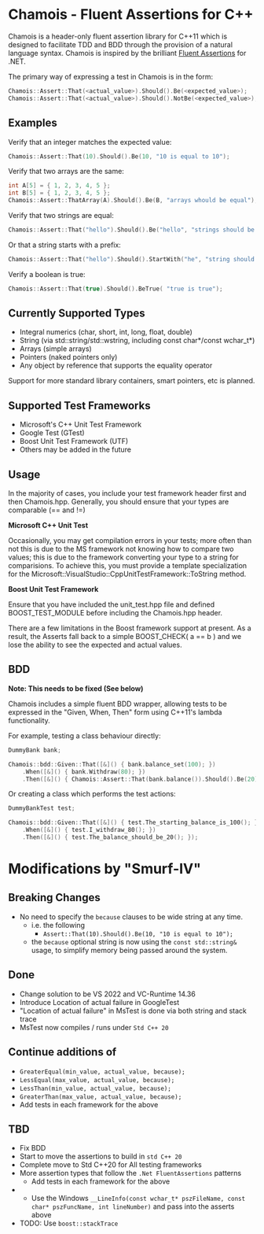 Chamois - Fluent Assertions for C++
===================================

Chamois is a header-only fluent assertion library for C++11 which is designed to facilitate TDD and BDD through the provision of a natural language syntax. Chamois is inspired by the brilliant [Fluent Assertions] for .NET.

The primary way of expressing a test in Chamois is in the form:

```cpp
Chamois::Assert::That(<actual_value>).Should().Be(<expected_value>);
Chamois::Assert::That(<actual_value>).Should().NotBe(<expected_value>);
```


Examples
---

Verify that an integer matches the expected value:

```cpp
Chamois::Assert::That(10).Should().Be(10, "10 is equal to 10");
```

Verify that two arrays are the same:

```cpp
int A[5] = { 1, 2, 3, 4, 5 };
int B[5] = { 1, 2, 3, 4, 5 };
Chamois::Assert::ThatArray(A).Should().Be(B, "arrays whould be equal");
```

Verify that two strings are equal:

```cpp
Chamois::Assert::That("hello").Should().Be("hello", "strings should be equal");
```

Or that a string starts with a prefix:

```cpp
Chamois::Assert::That("hello").Should().StartWith("he", "string should start with he");
```

Verify a boolean is true:

```cpp
Chamois::Assert::That(true).Should().BeTrue( "true is true");
```

Currently Supported Types
---

* Integral numerics (char, short, int, long, float, double)
* String (via std::string/std::wstring, including const char*/const wchar_t*)
* Arrays (simple arrays)
* Pointers (naked pointers only)
* Any object by reference that supports the equality operator

Support for more standard library containers, smart pointers, etc is planned.


Supported Test Frameworks
---

* Microsoft's C++ Unit Test Framework
* Google Test (GTest)
* Boost Unit Test Framework (UTF)
* Others may be added in the future

Usage
---

In the majority of cases, you include your test framework header first and then Chamois.hpp. Generally, you should ensure that your types are comparable (== and !=)

**Microsoft C++ Unit Test**

Occasionally, you may get compilation errors in your tests; more often than not this is due to the MS framework not knowing how to compare two values; this is due to the framework converting your type to a string for comparisions.
 To achieve this, you must provide a template specialization for the Microsoft::VisualStudio::CppUnitTestFramework::ToString method. 

**Boost Unit Test Framework**

Ensure that you have included the unit_test.hpp file and defined BOOST_TEST_MODULE before including the Chamois.hpp header.

There are a few limitations in the Boost framework support at present. As a result, the Asserts fall back to a simple BOOST_CHECK( a == b ) and we lose the ability to see the expected and actual values.


## BDD
__Note: This needs to be fixed (See below)__

Chamois includes a simple fluent BDD wrapper, allowing tests to be expressed in the "Given, When, Then" form using C++11's lambda functionality.

For example, testing a class behaviour directly:

```cpp
DummyBank bank;

Chamois::bdd::Given::That([&]() { bank.balance_set(100); })
	.When([&]() { bank.Withdraw(80); })
	.Then([&]() { Chamois::Assert::That(bank.balance()).Should().Be(20); });
```

Or creating a class which performs the test actions:

```cpp
DummyBankTest test;

Chamois::bdd::Given::That([&]() { test.The_starting_balance_is_100(); })
	.When([&]() { test.I_withdraw_80(); })
	.Then([&]() { test.The_balance_should_be_20(); });
```


# Modifications by "Smurf-IV"
[Fluent Assertions]:https://github.com/Smurf-IV/FluentAssertions-for-Cpp
## Breaking Changes
- No need to specify the `because` clauses to be wide string at any time.
  - i.e. the following 
    - `Assert::That(10).Should().Be(10, "10 is equal to 10");`
  - the `because` optional string is now using the `const std::string&` usage, to simplify memory being passed around the system.

## Done
- Change solution to be VS 2022 and VC-Runtime 14.36
- Introduce Location of actual failure in GoogleTest
- "Location of actual failure" in MsTest is done via both string and stack trace
- MsTest now compiles / runs under `Std C++ 20`

## Continue additions of
- `GreaterEqual(min_value, actual_value, because);`
- `LessEqual(max_value, actual_value, because);`
- `LessThan(min_value, actual_value, because);`
- `GreaterThan(max_value, actual_value, because);`
- Add tests in each framework for the above

## TBD
- Fix BDD
- Start to move the assertions to build in `std C++ 20`
- Complete move to Std C++20 for All testing frameworks
- More assertion types that follow the `.Net FluentAssertions` patterns
  - Add tests in each framework for the above
- - Use the Windows `__LineInfo(const wchar_t* pszFileName, const char* pszFuncName, int lineNumber)` and pass into the asserts above
- TODO: Use `boost::stackTrace`
